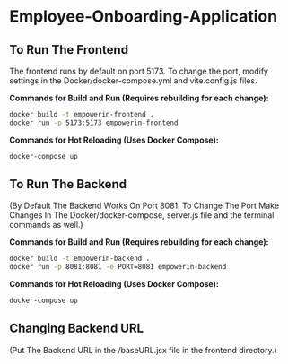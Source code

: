 # Employee-Onboarding-Application

## To Run The Frontend
The frontend runs by default on port 5173. To change the port, modify settings in the Docker/docker-compose.yml and vite.config.js files.

**Commands for Build and Run (Requires rebuilding for each change):**
```sh
docker build -t empowerin-frontend .
docker run -p 5173:5173 empowerin-frontend 
```

**Commands for Hot Reloading (Uses Docker Compose):**
```sh
docker-compose up
```

## To Run The Backend
(By Default The Backend Works On Port 8081. To Change The Port Make Changes In The Docker/docker-compose, server.js file and the terminal commands as well.)

**Commands for Build and Run (Requires rebuilding for each change):**
```sh
docker build -t empowerin-backend .
docker run -p 8081:8081 -e PORT=8081 empowerin-backend
```

**Commands for Hot Reloading (Uses Docker Compose):**
```sh
docker-compose up
```

## Changing Backend URL
(Put The Backend URL in the /baseURL.jsx file in the frontend directory.)